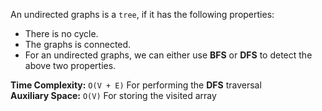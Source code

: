 An undirected graphs is a `tree`, if it has the following properties:

* There is no cycle.
* The graphs is connected.
* For an undirected graphs, we can either use **BFS** or **DFS** to detect the above two properties.

**Time Complexity:** `O(V + E)` For performing the **DFS** traversal\
**Auxiliary Space:** `O(V)` For storing the visited array
